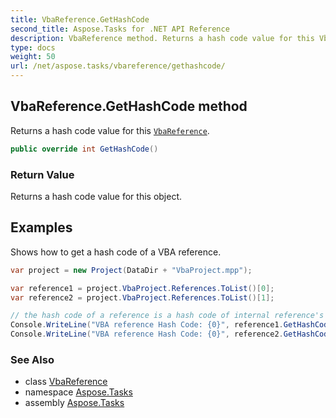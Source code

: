 ```yaml
---
title: VbaReference.GetHashCode
second_title: Aspose.Tasks for .NET API Reference
description: VbaReference method. Returns a hash code value for this VbaReference
type: docs
weight: 50
url: /net/aspose.tasks/vbareference/gethashcode/
---
```

## VbaReference.GetHashCode method

Returns a hash code value for this [`VbaReference`](../).

```csharp
public override int GetHashCode()
```

### Return Value

Returns a hash code value for this object.

## Examples

Shows how to get a hash code of a VBA reference.

```csharp
var project = new Project(DataDir + "VbaProject.mpp");

var reference1 = project.VbaProject.References.ToList()[0];
var reference2 = project.VbaProject.References.ToList()[1];

// the hash code of a reference is a hash code of internal reference's GUID
Console.WriteLine("VBA reference Hash Code: {0}", reference1.GetHashCode());
Console.WriteLine("VBA reference Hash Code: {0}", reference2.GetHashCode());
```

### See Also

* class [VbaReference](../)
* namespace [Aspose.Tasks](../../vbareference/)
* assembly [Aspose.Tasks](../../../)



